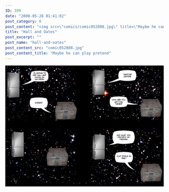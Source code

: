 ```yaml
---
ID: 399
date: "2008-05-28 01:41:02"
post_category: 0
post_content: "<img src=\"comics/comic052808.jpg\" title=\"Maybe he can play pretend\" />"
title: "Hall and Oates"
post_excerpt: ""
post_name: "hall-and-oates"
post_content_src: "comic052808.jpg"
post_content_title: "Maybe he can play pretend"
---
```



[![Maybe he can play pretend](/comics-hi-res/comic052808.jpg)](/comics-hi-res/comic052808.jpg "Maybe he can play pretend")
